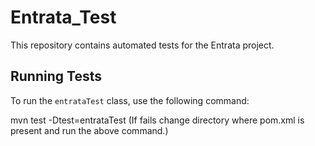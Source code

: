 # Entrata_Test

This repository contains automated tests for the Entrata project.

## Running Tests

To run the `entrataTest` class, use the following command:

mvn test -Dtest=entrataTest
(If fails change directory where pom.xml is present and run the above command.)
